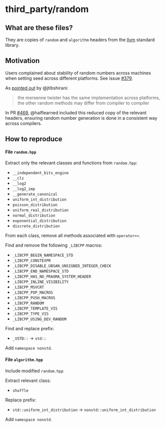 # third_party/random

## What are these files?

They are copies of `random` and `algorithm` headers from the [llvm](https://github.com/llvm-mirror/libcxx/tree/master/include) standard library.


## Motivation

Users complained about stability of random numbers across machines when setting seed across different platforms. See issue [#379](https://github.com/grf-labs/grf/issues/379).

As [pointed out](https://github.com/grf-labs/grf/issues/379#issuecomment-480641123) by @jtibshirani:

> the mersenne twister has the same implementation across platforms, the other random methods may differ from compiler to compiler


In PR [#469](https://github.com/grf-labs/grf/pull/469), @halflearned included this reduced copy of the relevant headers, ensuring random number generation is done in a consistent way across compilers.


## How to reproduce

#### File `random.hpp`

Extract only the relevant classes and functions from `random.hpp`:

+ `__independent_bits_engine`
+ `__clz`
+ `__log2`
+ `__log2_imp`
+ `__generate_canonical`
+ `uniform_int_distribution`
+ `poisson_distribution`
+ `uniform_real_distribution`
+ `normal_distribution`
+ `exponential_distribution`
+ `discrete_distribution`

From each class, remove all methods associated with `operator<<`.

Find and remove the following `_LIBCPP` macros:
+ `_LIBCPP_BEGIN_NAMESPACE_STD`
+ `_LIBCPP_CONSTEXPR`
+ `_LIBCPP_DISABLE_UBSAN_UNSIGNED_INTEGER_CHECK`
+ `_LIBCPP_END_NAMESPACE_STD`
+ `_LIBCPP_HAS_NO_PRAGMA_SYSTEM_HEADER`
+ `_LIBCPP_INLINE_VISIBILITY`
+ `_LIBCPP_MSVCRT`
+ `_LIBCPP_POP_MACROS`
+ `_LIBCPP_PUSH_MACROS`
+ `_LIBCPP_RANDOM`
+ `_LIBCPP_TEMPLATE_VIS`
+ `_LIBCPP_TYPE_VIS`
+ `_LIBCPP_USING_DEV_RANDOM`

Find and replace prefix:
+ `_VSTD::` -> `std::`

Add `namespace nonstd`.


#### File `algorithm.hpp`

Include modified `random.hpp`

Extract relevant class:

+ `shuffle`

Replace prefix:

+ `std::uniform_int_distribution` -> `nonstd::uniform_int_distribution`

Add `namespace nonstd`.
